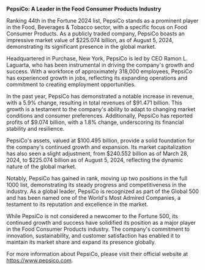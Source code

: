 **PepsiCo: A Leader in the Food Consumer Products Industry**

Ranking 44th in the Fortune 2024 list, PepsiCo stands as a prominent player in the Food, Beverages & Tobacco sector, with a specific focus on Food Consumer Products. As a publicly traded company, PepsiCo boasts an impressive market value of $225.074 billion, as of August 5, 2024, demonstrating its significant presence in the global market.

Headquartered in Purchase, New York, PepsiCo is led by CEO Ramon L. Laguarta, who has been instrumental in driving the company's growth and success. With a workforce of approximately 318,000 employees, PepsiCo has experienced growth in jobs, reflecting its expanding operations and commitment to creating employment opportunities.

In the past year, PepsiCo has demonstrated a notable increase in revenue, with a 5.9% change, resulting in total revenues of $91.471 billion. This growth is a testament to the company's ability to adapt to changing market conditions and consumer preferences. Additionally, PepsiCo has reported profits of $9.074 billion, with a 1.8% change, underscoring its financial stability and resilience.

PepsiCo's assets, valued at $100.495 billion, provide a solid foundation for the company's continued growth and expansion. Its market capitalization has also seen a slight adjustment, from $240.552 billion as of March 28, 2024, to $225.074 billion as of August 5, 2024, reflecting the dynamic nature of the global market.

Notably, PepsiCo has gained in rank, moving up two positions in the full 1000 list, demonstrating its steady progress and competitiveness in the industry. As a global leader, PepsiCo is recognized as part of the Global 500 and has been named one of the World's Most Admired Companies, a testament to its reputation and excellence in the market.

While PepsiCo is not considered a newcomer to the Fortune 500, its continued growth and success have solidified its position as a major player in the Food Consumer Products industry. The company's commitment to innovation, sustainability, and customer satisfaction has enabled it to maintain its market share and expand its presence globally.

For more information about PepsiCo, please visit their official website at https://www.pepsico.com.